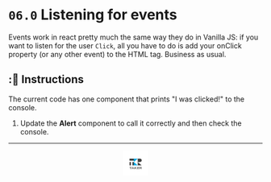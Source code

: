# `06.0` Listening for events

Events work in react pretty much the same way they do in Vanilla JS: if you want to listen for the user `Click`, all you have to do is add your onClick property (or any other event) to the HTML tag. Business as usual.

## :📝 Instructions

The current code has one component that prints "I was clicked!" to the console.

1. Update the **Alert** component to call it correctly and then check the console.

---

<div align="center">

<a href="https://github.com/juniorconseiltaker" target="_blank"><img src="../../.assets/taker-icon.png" width="50"></a>

</div>